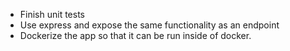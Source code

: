 - Finish unit tests
- Use express and expose the same functionality as an endpoint
- Dockerize the app so that it can be run inside of docker.
